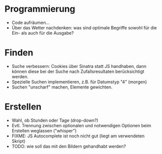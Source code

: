 Programmierung
==============

* Code aufräumen...
* Über das Wetter nachdenken: was sind optimale Begriffe sowohl für die Ein- als auch für die Ausgabe?

Finden
======

* Suche verbessern: Cookies über Sinatra statt JS handhaben, dann können diese bei der Suche nach Zufallsresultaten berücksichtigt werden.
* Spezielle Suchen implementieren, z.B. für Datumstyp "4" (morgen)
* Suchen "unscharf" machen, Elemente gewichten.

Erstellen
=========

* Wahl, ob Stunden oder Tage (drop-down?)
* Evtl. Trennung zwischen optionalen und notwendigen Optionen beim Erstellen weglassen ("whisper")
* FIXME: JS Autocomplete ist noch nicht gut (liegt am verwendeten Skript)
* TODO: wie soll das mit den Bildern gehandhabt werden?

